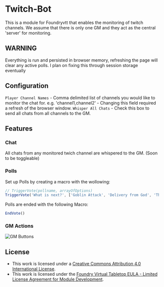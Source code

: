 # Twitch-Bot #
This is a module for Foundryvtt that enables the monitoring of twitch channels. We assume that there is only one GM and they act as the central 'server' for monitoring.

## WARNING ##
Everything is run and persisted in browser memory, refreshing the page will clear any active polls. I plan on fixing this through session storage eventually

## Configuration ##
`Player Channel Names` - Comma delimited list of channels you would like to monitor the chat for. e.g. 'channel1,channel2' - Changing this field required a refresh of the browser window.
`Whisper All Chats` - Check this box to send all chats from all channels to the GM.

## Features ##
### Chat
All chats from any monitored twich channel are whispered to the GM. (Soon to be toggleable)

### Polls
Set up Polls by creating a macro with the wollowing:
``` Javascript
// TriggerVote(pollname, arrayOfOptions)
TriggerVote('What is next?', ['Goblin Attack', 'Delivery from God', 'They All Argue for 20 mins'])
```

Polls are ended with the following Macro:
``` Javascript
EndVote()
```

### GM Actions
![GM Buttons](https://bitbucket.org/Melbz/foundryvtt-twitch-bot/raw/master/img/GM%20Buttons.jpg)


## License
- This work is licensed under a [Creative Commons Attribution 4.0 International License](https://creativecommons.org/licenses/by/4.0/legalcode).
- This work is licensed under the [Foundry Virtual Tabletop EULA - Limited License Agreement for Module Development](https://foundryvtt.com/article/license/).